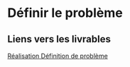 # Définir le problème 

## Liens vers les livrables
[Réalisation Définition de problème](https://docs.google.com/presentation/d/1nefxFIOmTV66BYjuoDxFsAxirmmJidXLxR8jLTpSdBM/edit?usp=sharing)